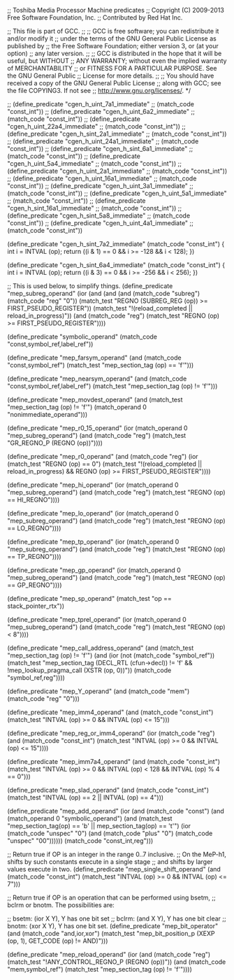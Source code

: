 ;; Toshiba Media Processor Machine predicates
;; Copyright (C) 2009-2013 Free Software Foundation, Inc.
;; Contributed by Red Hat Inc.

;; This file is part of GCC.
;;
;; GCC is free software; you can redistribute it and/or modify it
;; under the terms of the GNU General Public License as published by
;; the Free Software Foundation; either version 3, or (at your option)
;; any later version.
;;
;; GCC is distributed in the hope that it will be useful, but WITHOUT
;; ANY WARRANTY; without even the implied warranty of MERCHANTABILITY
;; or FITNESS FOR A PARTICULAR PURPOSE.  See the GNU General Public
;; License for more details.
;;
;; You should have received a copy of the GNU General Public License
;; along with GCC; see the file COPYING3.  If not see
;; <http://www.gnu.org/licenses/>.  */

;; (define_predicate "cgen_h_uint_7a1_immediate"
;;    (match_code "const_int"))
;; (define_predicate "cgen_h_uint_6a2_immediate"
;;    (match_code "const_int"))
;; (define_predicate "cgen_h_uint_22a4_immediate"
;;    (match_code "const_int"))
;; (define_predicate "cgen_h_sint_2a1_immediate"
;;    (match_code "const_int"))
;; (define_predicate "cgen_h_uint_24a1_immediate"
;;    (match_code "const_int"))
;; (define_predicate "cgen_h_sint_6a1_immediate"
;;    (match_code "const_int"))
;; (define_predicate "cgen_h_uint_5a4_immediate"
;;    (match_code "const_int"))
;; (define_predicate "cgen_h_uint_2a1_immediate"
;;    (match_code "const_int"))
;; (define_predicate "cgen_h_uint_16a1_immediate"
;;    (match_code "const_int"))
;; (define_predicate "cgen_h_uint_3a1_immediate"
;;    (match_code "const_int"))
;; (define_predicate "cgen_h_uint_5a1_immediate"
;;    (match_code "const_int"))
;; (define_predicate "cgen_h_sint_16a1_immediate"
;;    (match_code "const_int"))
;; (define_predicate "cgen_h_sint_5a8_immediate"
;;    (match_code "const_int"))
;; (define_predicate "cgen_h_uint_4a1_immediate"
;;    (match_code "const_int"))

(define_predicate "cgen_h_sint_7a2_immediate"
   (match_code "const_int")
   { int i = INTVAL (op);
     return ((i & 1) == 0 && i >= -128 && i < 128);
   })

(define_predicate "cgen_h_sint_6a4_immediate"
   (match_code "const_int")
   { int i = INTVAL (op);
     return ((i & 3) == 0 && i >= -256 && i < 256);
   })

;; This is used below, to simplify things.
(define_predicate "mep_subreg_operand"
  (ior
   (and (and (and (match_code "subreg")
		  (match_code "reg" "0"))
	     (match_test "REGNO (SUBREG_REG (op)) >= FIRST_PSEUDO_REGISTER"))
	(match_test "!(reload_completed || reload_in_progress)"))
   (and (match_code "reg")
	(match_test "REGNO (op) >= FIRST_PSEUDO_REGISTER"))))

(define_predicate "symbolic_operand"
  (match_code "const,symbol_ref,label_ref"))

(define_predicate "mep_farsym_operand"
  (and (match_code "const,symbol_ref")
       (match_test "mep_section_tag (op) == 'f'")))

(define_predicate "mep_nearsym_operand"
  (and (match_code "const,symbol_ref,label_ref")
       (match_test "mep_section_tag (op) != 'f'")))

(define_predicate "mep_movdest_operand"
  (and (match_test "mep_section_tag (op) != 'f'")
       (match_operand 0 "nonimmediate_operand")))

(define_predicate "mep_r0_15_operand"
  (ior (match_operand 0 "mep_subreg_operand")
       (and (match_code "reg")
	    (match_test "GR_REGNO_P (REGNO (op))"))))

(define_predicate "mep_r0_operand"
  (and (match_code "reg")
       (ior (match_test "REGNO (op) == 0")
	    (match_test "!(reload_completed || reload_in_progress)
		         && REGNO (op) >= FIRST_PSEUDO_REGISTER"))))

(define_predicate "mep_hi_operand"
  (ior (match_operand 0 "mep_subreg_operand")
       (and (match_code "reg")
	    (match_test "REGNO (op) == HI_REGNO"))))

(define_predicate "mep_lo_operand"
  (ior (match_operand 0 "mep_subreg_operand")
       (and (match_code "reg")
	    (match_test "REGNO (op) == LO_REGNO"))))

(define_predicate "mep_tp_operand"
  (ior (match_operand 0 "mep_subreg_operand")
       (and (match_code "reg")
	    (match_test "REGNO (op) == TP_REGNO"))))

(define_predicate "mep_gp_operand"
  (ior (match_operand 0 "mep_subreg_operand")
       (and (match_code "reg")
	    (match_test "REGNO (op) == GP_REGNO"))))

(define_predicate "mep_sp_operand"
  (match_test "op == stack_pointer_rtx"))

(define_predicate "mep_tprel_operand"
  (ior (match_operand 0 "mep_subreg_operand")
       (and (match_code "reg")
	    (match_test "REGNO (op) < 8"))))

(define_predicate "mep_call_address_operand"
  (and (match_test "mep_section_tag (op) != 'f'")
       (and (ior (not (match_code "symbol_ref"))
		 (match_test "mep_section_tag (DECL_RTL (cfun->decl)) != 'f'
			      && !mep_lookup_pragma_call (XSTR (op, 0))"))
	    (match_code "symbol_ref,reg"))))

(define_predicate "mep_Y_operand"
  (and (match_code "mem")
       (match_code "reg" "0")))

(define_predicate "mep_imm4_operand"
  (and (match_code "const_int")
       (match_test "INTVAL (op) >= 0 && INTVAL (op) <= 15")))

(define_predicate "mep_reg_or_imm4_operand"
  (ior (match_code "reg")
       (and (match_code "const_int")
	    (match_test "INTVAL (op) >= 0 && INTVAL (op) <= 15"))))

(define_predicate "mep_imm7a4_operand"
  (and (match_code "const_int")
       (match_test "INTVAL (op) >= 0 && INTVAL (op) < 128 && INTVAL (op) % 4 == 0")))

(define_predicate "mep_slad_operand"
  (and (match_code "const_int")
       (match_test "INTVAL (op) == 2 || INTVAL (op) == 4")))

(define_predicate "mep_add_operand"
  (ior (and (match_code "const")
	    (and (match_operand 0 "symbolic_operand")
		 (and (match_test "mep_section_tag(op) == 'b' || mep_section_tag(op) == 't'")
		      (ior (match_code "unspec" "0")
			   (and (match_code "plus" "0")
				(match_code "unspec" "00"))))))
       (match_code "const_int,reg")))

;; Return true if OP is an integer in the range 0..7 inclusive.
;; On the MeP-h1, shifts by such constants execute in a single stage
;; and shifts by larger values execute in two.
(define_predicate "mep_single_shift_operand"
  (and (match_code "const_int")
       (match_test "INTVAL (op) >= 0 && INTVAL (op) <= 7")))

;; Return true if OP is an operation that can be performed using bsetm,
;; bclrm or bnotm.  The possibilities are:

;; bsetm: (ior X Y), Y has one bit set
;; bclrm: (and X Y), Y has one bit clear
;; bnotm: (xor X Y), Y has one bit set.
(define_predicate "mep_bit_operator"
  (and (match_code "and,ior,xor")
       (match_test "mep_bit_position_p (XEXP (op, 1), GET_CODE (op) != AND)")))

(define_predicate "mep_reload_operand"
  (ior (and (match_code "reg")
	    (match_test "!ANY_CONTROL_REGNO_P (REGNO (op))"))
       (and (match_code "mem,symbol_ref")
	    (match_test "mep_section_tag (op) != 'f'"))))

